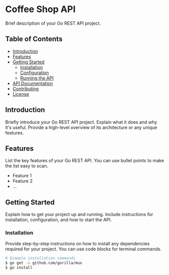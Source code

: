 # Coffee Shop API

Brief description of your Go REST API project.

## Table of Contents

- [Introduction](#introduction)
- [Features](#features)
- [Getting Started](#getting-started)
    - [Installation](#installation)
    - [Configuration](#configuration)
    - [Running the API](#running-the-api)
- [API Documentation](#api-documentation)
- [Contributing](#contributing)
- [License](#license)

## Introduction

Briefly introduce your Go REST API project. Explain what it does and why it's useful. Provide a high-level overview of its architecture or any unique features.

## Features

List the key features of your Go REST API. You can use bullet points to make the list easy to scan.

- Feature 1
- Feature 2
- ...

## Getting Started

Explain how to get your project up and running. Include instructions for installation, configuration, and how to start the API.

### Installation

Provide step-by-step instructions on how to install any dependencies required for your project. You can use code blocks for terminal commands.

```sh
# Example installation commands
$ go get -u github.com/gorilla/mux
$ go install

